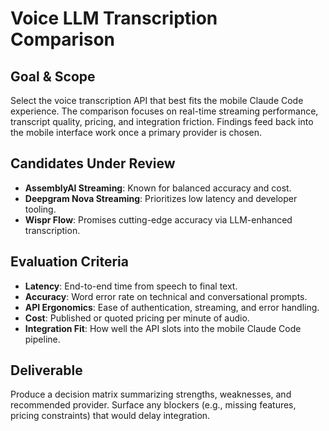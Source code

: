 # Voice LLM Transcription Comparison

## Goal & Scope
Select the voice transcription API that best fits the mobile Claude Code experience. The comparison focuses on real-time streaming performance, transcript quality, pricing, and integration friction. Findings feed back into the mobile interface work once a primary provider is chosen.

## Candidates Under Review
- **AssemblyAI Streaming**: Known for balanced accuracy and cost.
- **Deepgram Nova Streaming**: Prioritizes low latency and developer tooling.
- **Wispr Flow**: Promises cutting-edge accuracy via LLM-enhanced transcription.

## Evaluation Criteria
- **Latency**: End-to-end time from speech to final text.
- **Accuracy**: Word error rate on technical and conversational prompts.
- **API Ergonomics**: Ease of authentication, streaming, and error handling.
- **Cost**: Published or quoted pricing per minute of audio.
- **Integration Fit**: How well the API slots into the mobile Claude Code pipeline.

## Deliverable
Produce a decision matrix summarizing strengths, weaknesses, and recommended provider. Surface any blockers (e.g., missing features, pricing constraints) that would delay integration.
